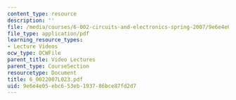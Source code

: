 ```yaml
---
content_type: resource
description: ''
file: /media/courses/6-002-circuits-and-electronics-spring-2007/9e6e4e05ebc653eb193786bce87fd2d7_6_0022007L023.pdf
file_type: application/pdf
learning_resource_types:
- Lecture Videos
ocw_type: OCWFile
parent_title: Video Lectures
parent_type: CourseSection
resourcetype: Document
title: 6_0022007L023.pdf
uid: 9e6e4e05-ebc6-53eb-1937-86bce87fd2d7
---
```

